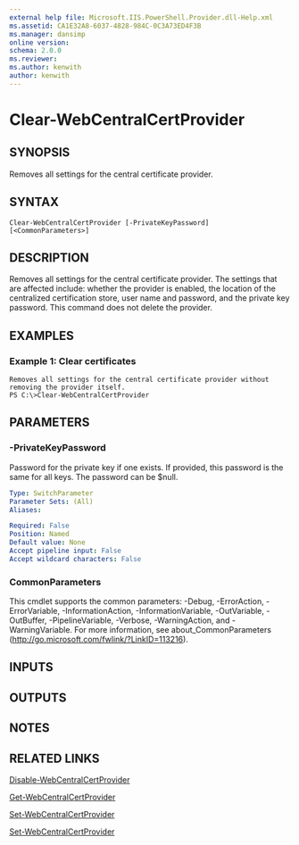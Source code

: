 ```yaml
---
external help file: Microsoft.IIS.PowerShell.Provider.dll-Help.xml
ms.assetid: CA1E32A8-6037-4828-984C-0C3A73ED4F3B
ms.manager: dansimp
online version: 
schema: 2.0.0
ms.reviewer:
ms.author: kenwith
author: kenwith
---
```


# Clear-WebCentralCertProvider

## SYNOPSIS
Removes all settings for the central certificate provider.

## SYNTAX

```
Clear-WebCentralCertProvider [-PrivateKeyPassword] [<CommonParameters>]
```

## DESCRIPTION
Removes all settings for the central certificate provider.
The settings that are affected include: whether the provider is enabled, the location of the centralized certification store, user name and password, and the private key password.
This command does not delete the provider.

## EXAMPLES

### Example 1: Clear certificates
```
Removes all settings for the central certificate provider without removing the provider itself.
PS C:\>Clear-WebCentralCertProvider
```

## PARAMETERS

### -PrivateKeyPassword
Password for the private key if one exists.
If provided, this password is the same for all keys.
The password can be $null.

```yaml
Type: SwitchParameter
Parameter Sets: (All)
Aliases: 

Required: False
Position: Named
Default value: None
Accept pipeline input: False
Accept wildcard characters: False
```

### CommonParameters
This cmdlet supports the common parameters: -Debug, -ErrorAction, -ErrorVariable, -InformationAction, -InformationVariable, -OutVariable, -OutBuffer, -PipelineVariable, -Verbose, -WarningAction, and -WarningVariable. For more information, see about_CommonParameters (http://go.microsoft.com/fwlink/?LinkID=113216).

## INPUTS

## OUTPUTS

## NOTES

## RELATED LINKS

[Disable-WebCentralCertProvider](./Disable-WebCentralCertProvider.md)

[Get-WebCentralCertProvider](./Get-WebCentralCertProvider.md)

[Set-WebCentralCertProvider](./Set-WebCentralCertProvider.md)

[Set-WebCentralCertProvider](./Set-WebCentralCertProvider.md)

